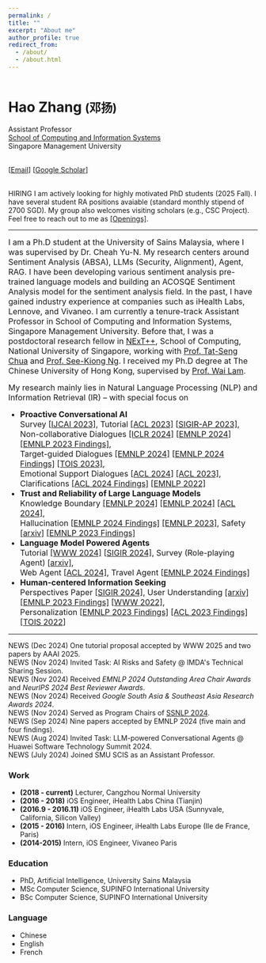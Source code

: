 ```yaml
---
permalink: /
title: ""
excerpt: "About me"
author_profile: true
redirect_from: 
  - /about/
  - /about.html
---
```


<header></header>
  
  <h1>
    Hao Zhang <small>(邓扬)</small>
</h1>
<div class="row">
    <div class="col-sm-7">
        <p>
            Assistant Professor<br>
            <a href="https://computing.smu.edu.sg/people/full-time-faculty">School of Computing and Information Systems</a><br>
            Singapore Management University<br>
        </p>
        <p>
            <br>
            [<a href="mailto:dengyang17dydy@gmail.com">Email</a>]
            [<a href="https://scholar.google.com/citations?user=OshWT3UAAAAJ">Google Scholar</a>]
        </p>
        <p>
            <br>
            <span class="label label-danger">HIRING</span> I am actively looking for highly motivated PhD students (2025 Fall). I have several student RA positions avaiable (standard monthly stipend of 2700 SGD). My group also welcomes visiting scholars (e.g., CSC Project). Feel free to reach out to me as <a href="https://dengyang17.github.io/files/Openings.pdf">[Openings]</a>.<br>
        </p>
    </div>
    
</div>
<hr>
<p>
    <font size="3">
        I am a Ph.D student at the University of Sains Malaysia, where I was supervised by Dr. Cheah Yu-N. My research centers around Sentiment Analysis (ABSA), LLMs (Security, Alignment), Agent, RAG. I have been developing various sentiment analysis pre-trained language models and building an ACOSQE Sentiment Analysis model for the sentiment analysis field. In the past, I have gained industry experience at companies such as iHealth Labs, Lennove, and Vivaneo. I am currently a tenure-track Assistant Professor in School of Computing and Information Systems, Singapore Management University. Before that, I was a postdoctoral research fellow in <a href="https://www.nextcenter.org/">NExT++</a>, School of Computing, National University of Singapore, working with <a href="https://www.chuatatseng.com/">Prof. Tat-Seng Chua</a> and <a href="https://www.comp.nus.edu.sg/~ngsk/">Prof. See-Kiong Ng</a>. I received my Ph.D degree at The Chinese University of Hong Kong, supervised by <a href="https://www1.se.cuhk.edu.hk/~textmine/">Prof. Wai Lam</a>.
    </font>
</p>
<p>
    <font size="3">
        My research mainly lies in Natural Language Processing (NLP) and Information Retrieval (IR) – with special focus on 
        <ul>
            <li> <b>Proactive Conversational AI</b><br>Survey <a href="https://arxiv.org/abs/2305.02750">[IJCAI 2023]</a>, Tutorial <a href="https://dengyang17.github.io/files/ACL2023-Tutorial-ConvAI.pdf">[ACL 2023]</a> <a href="https://dengyang17.github.io/files/SIGIRAP2023-Tutorial-ConvAI.pdf">[SIGIR-AP 2023]</a>,<br>Non-collaborative Dialogues <a href="https://openreview.net/forum?id=MCNqgUFTHI">[ICLR 2024]</a> <a href="https://arxiv.org/abs/2403.06769">[EMNLP 2024]</a> <a href="https://aclanthology.org/2023.findings-emnlp.711/">[EMNLP 2023 Findings]</a>,<br>Target-guided Dialogues <a href="https://aclanthology.org/2024.emnlp-main.1175/">[EMNLP 2024]</a> <a href="https://aclanthology.org/2024.findings-emnlp.829/">[EMNLP 2024 Findings]</a> <a href="https://arxiv.org/abs/2204.06923">[TOIS 2023]</a>,<br>Emotional Support Dialogues <a href="https://aclanthology.org/2024.acl-long.611/">[ACL 2024]</a> <a href="https://aclanthology.org/2023.acl-long.225/">[ACL 2023]</a>,<br>Clarifications <a href="https://aclanthology.org/2024.findings-acl.632/">[ACL 2024 Findings]</a> <a href="https://aclanthology.org/2022.emnlp-main.469/">[EMNLP 2022]</a></li>
            <li> <b>Trust and Reliability of Large Language Models</b><br>Knowledge Boundary <a href="https://arxiv.org/abs/2402.15062">[EMNLP 2024]</a> <a href="https://arxiv.org/abs/2403.05330">[EMNLP 2024]</a> <a href="https://aclanthology.org/2024.acl-long.578/">[ACL 2024]</a>,<br>Hallucination <a href="https://arxiv.org/abs/2409.14399">[EMNLP 2024 Findings]</a> <a href="https://aclanthology.org/2023.emnlp-main.390/">[EMNLP 2023]</a>, Safety <a href="https://arxiv.org/pdf/2405.13820">[arxiv]</a> <a href="https://aclanthology.org/2023.findings-emnlp.143/">[EMNLP 2023 Findings]</a></li>
            <li> <b>Language Model Powered Agents</b><br>Tutorial <a href="https://llmagenttutorial.github.io/">[WWW 2024]</a> <a href="https://llmagenttutorial.github.io/sigir2024">[SIGIR 2024]</a>, Survey (Role-playing Agent) <a href="https://arxiv.org/abs/2407.11484">[arxiv]</a>,<br>Web Agent <a href="https://aclanthology.org/2024.acl-long.477/">[ACL 2024]</a>, Travel Agent <a href="https://arxiv.org/abs/2406.12639">[EMNLP 2024 Findings]</a></li>
            <li> <b>Human-centered Information Seeking</b><br>Perspectives Paper <a href="https://arxiv.org/abs/2404.12670">[SIGIR 2024]</a>, User Understanding <a href="https://arxiv.org/abs/2404.03304">[arxiv]</a> <a href="https://aclanthology.org/2023.findings-emnlp.806/">[EMNLP 2023 Findings]</a> <a href="https://arxiv.org/abs/2202.02912">[WWW 2022]</a>,<br>Personalization <a href="https://aclanthology.org/2023.findings-emnlp.641/">[EMNLP 2023 Findings]</a> <a href="https://aclanthology.org/2023.findings-acl.462/">[ACL 2023 Findings]</a> <a href="https://arxiv.org/abs/2112.13556">[TOIS 2022]</a></li>
        </ul>
    </font>
</p>
<hr>
<p>
    <span class="label label-danger">NEWS</span> (Dec 2024) One tutorial proposal accepted by WWW 2025 and two papers by AAAI 2025.<br>
    <span class="label label-danger">NEWS</span> (Nov 2024) Invited Task: AI Risks and Safety @ IMDA's Technical Sharing Session.<br>
    <span class="label label-danger">NEWS</span> (Nov 2024) Received <i>EMNLP 2024 Outstanding Area Chair Awards</i> and <i>NeurIPS 2024 Best Reviewer Awards</i>.<br>
    <span class="label label-danger">NEWS</span> (Nov 2024) Received <i>Google South Asia & Southeast Asia Research Awards 2024</i>.<br>
    <span class="label label-danger">NEWS</span> (Nov 2024) Served as Program Chairs of <a href="https://wing-nus.github.io/SSNLP-2024/">SSNLP 2024</a>.<br>
    <span class="label label-danger">NEWS</span> (Sep 2024) Nine papers accepted by EMNLP 2024 (five main and four findings).<br>
    <span class="label label-danger">NEWS</span> (Aug 2024) Invited Task: LLM-powered Conversational Agents @ Huawei Software Technology Summit 2024.<br>
    <span class="label label-danger">NEWS</span> (July 2024) Joined SMU SCIS as an Assistant Professor.<br>
</p>


### Work
 - **(2018 - current)** Lecturer, Cangzhou Normal University
 - **(2016 - 2018)** iOS Engineer, iHealth Labs China (Tianjin)
 - **(2016.9 - 2016.11)** iOS Engineer, iHealth Labs USA (Sunnyvale, California, Silicon Valley)
 - **(2015 - 2016)** Intern, iOS Engineer, iHealth Labs Europe (Ile de France, Paris)
 - **(2014-2015)** Intern, iOS Engineer, Vivaneo Paris

### Education
 - PhD, Artificial Intelligence, University Sains Malaysia
 - MSc Computer Science, SUPINFO International University
 - BSc Computer Science, SUPINFO International University

### Language
 - Chinese
 - English
 - French
